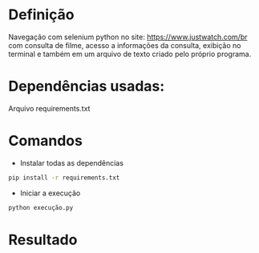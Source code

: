 # Definição

Navegação com selenium python no site: https://www.justwatch.com/br com consulta de filme, acesso a informações da consulta, exibição no terminal e também em um arquivo de texto  criado pelo próprio programa.

# Dependências usadas:
Arquivo requirements.txt

# Comandos

- Instalar todas as dependências

```bash
pip install -r requirements.txt
```

- Iniciar a execução

```bash
python execução.py
```

# Resultado




